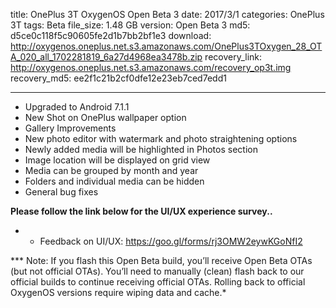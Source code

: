 title: OnePlus 3T OxygenOS Open Beta 3
date: 2017/3/1
categories: OnePlus 3T
tags: Beta
file_size: 1.48 GB
version: Open Beta 3
md5: d5ce0c118f5c90605fe2d1b7bb2bf1e3
download: http://oxygenos.oneplus.net.s3.amazonaws.com/OnePlus3TOxygen_28_OTA_020_all_1702281819_6a27d4968ea3478b.zip
recovery_link:  http://oxygenos.oneplus.net.s3.amazonaws.com/recovery_op3t.img
recovery_md5: ee2f1c21b2cf0dfe12e23eb7ced7edd1

---
* Upgraded to Android 7.1.1
* New Shot on OnePlus wallpaper option 
* Gallery Improvements 
* New photo editor with watermark and photo straightening options
* Newly added media will be highlighted in Photos section
* Image location will be displayed on grid view
* Media can be grouped by month and year
* Folders and individual media can be hidden
* General bug fixes




**Please follow the link below for the UI/UX experience survey..**
* - Feedback on UI/UX: https://goo.gl/forms/rj3OMW2eywKGoNfI2

*** Note: If you flash this Open Beta build, you’ll receive Open Beta OTAs (but not official OTAs). You’ll need to manually (clean) flash back to our official builds to continue receiving official OTAs. Rolling back to official OxygenOS versions require wiping data and cache.*